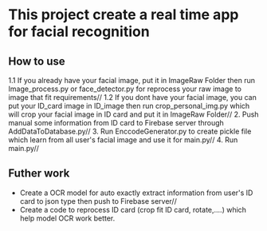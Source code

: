 # This project create a real time app for facial recognition 

## How to use
1.1 If you already have your facial image, put it in ImageRaw Folder then run Image_process.py or face_detector.py for reprocess your raw image to image that fit requirements//
1.2 If you dont have your facial image, you can put your ID_card image in ID_image then run crop_personal_img.py which will crop your facial image in ID card and put it in ImageRaw Folder//
2. Push manual some information from ID card to Firebase server through AddDataToDatabase.py//
3. Run EnccodeGenerator.py to create pickle file which learn from all user's facial image and use it for main.py//
4. Run main.py//

## Futher work
- Create a OCR model for auto exactly extract information from user's ID card to json type then push to Firebase server//
- Create a code to reprocess ID card (crop fit ID card, rotate,....) which help model OCR work better. 
